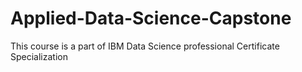 # Applied-Data-Science-Capstone
This course is a part of IBM Data Science professional Certificate Specialization
